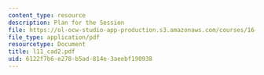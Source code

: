 ```yaml
---
content_type: resource
description: Plan for the Session
file: https://ol-ocw-studio-app-production.s3.amazonaws.com/courses/16-881-robust-system-design-summer-1998/6122f7b6e278b5ad814e3aeebf190938_l11_cad2.pdf
file_type: application/pdf
resourcetype: Document
title: l11_cad2.pdf
uid: 6122f7b6-e278-b5ad-814e-3aeebf190938
---
```

